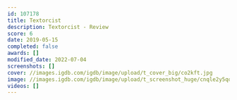 ```yaml
---
id: 107178
title: Textorcist
description: Textorcist - Review
score: 6
date: 2019-05-15
completed: false
awards: []
modified_date: 2022-07-04
screenshots: []
cover: //images.igdb.com/igdb/image/upload/t_cover_big/co2kft.jpg
image: //images.igdb.com/igdb/image/upload/t_screenshot_huge/cnqle2y5qqcuhemykeay.jpg
videos: []
---
```

